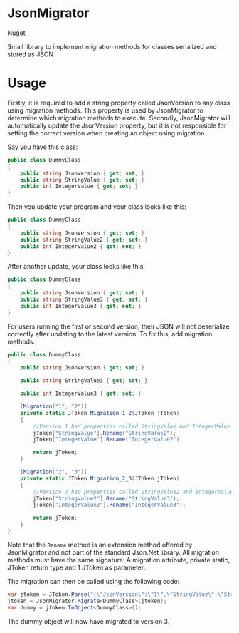 # JsonMigrator

[Nuget](https://www.nuget.org/packages/StijnOostdam.JsonMigrator/)

Small library to implement migration methods for classes serialized and stored as JSON

# Usage

Firstly, it is required to add a string property called JsonVersion to any class using migration methods. This property is used by JsonMigrator to determine which migration methods to execute. Secondly, JsonMigrator will automatically update the JsonVersion property, but it is not responsible for setting the correct version when creating an object using migration.

Say you have this class:

```cs
public class DummyClass  
{  
    public string JsonVersion { get; set; }      
    public string StringValue { get; set; }      
    public int IntegerValue { get; set; }      
}
```    

Then you update your program and your class looks like this:

```cs
public class DummyClass  
{  
    public string JsonVersion { get; set; }      
    public string StringValue2 { get; set; }      
    public int IntegerValue2 { get; set; }      
}
```

After another update, your class looks like this:

```cs
public class DummyClass  
{  
    public string JsonVersion { get; set; }      
    public string StringValue3 { get; set; }      
    public int IntegerValue3 { get; set; }      
}
```
    
For users running the first or second version, their JSON will not deserialize correctly after updating to the latest version. To fix this, add migration methods:

```cs
public class DummyClass
{
    public string JsonVersion { get; set; }

    public string StringValue3 { get; set; }

    public int IntegerValue3 { get; set; }

    [Migration("1", "2")]
    private static JToken Migration_1_2(JToken jToken)
    {
        //Version 1 had properties called StringValue and IntegerValue
        jToken["StringValue"].Rename("StringValue2");
        jToken["IntegerValue"].Rename("IntegerValue2");

        return jToken;
    }

    [Migration("2", "3")]
    private static JToken Migration_2_3(JToken jToken)
    {
        //Version 2 had properties called StringValue2 and IntegerValue2
        jToken["StringValue2"].Rename("StringValue3");
        jToken["IntegerValue2"].Rename("IntegerValue3");

        return jToken;
    }
}
```
    
Note that the <code>Rename</code> method is an extension method offered by JsonMigrator and not part of the standard Json.Net library. All migration methods must have the same signature: A migration attribute, private static, JToken return type and 1 JToken as parameter.

The migration can then be called using the following code:

```cs
var jtoken = JToken.Parse("{\"JsonVersion\":\"1\",\"StringValue\":\"String1\",\"IntegerValue\":1}");
jtoken = JsonMigrator.Migrate<DummyClass>(jtoken);
var dummy = jtoken.ToObject<DummyClass>();
```
    
The dummy object will now have migrated to version 3.

